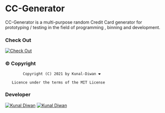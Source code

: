 # CC-Generator

CC-Generator is a multi-purpose random Credit Card generator for prototyping / testing in the field of programming , binning and development.

### Check Out

[![Check Out](https://img.shields.io/badge/Check-Out-red?style=for-the-badge&logo=github)](https://KunalDiwan.me/CC-Generator) 

### © Copyright

            Copyright (C) 2021 by Kunal-Diwan ❤️️

       Licence under the terms of the MIT License


### Developer 

[![Kunal Diwan](https://img.shields.io/badge/Kunal-Diwan-yellow?style=for-the-badge&logo=github)](https://github.com/Kunal-Diwan) 
[![Kunal Diwan](https://img.shields.io/badge/Kunal-Diwan-green?style=for-the-badge&logo=telegram)](https://t.me/KunalDiwan)

